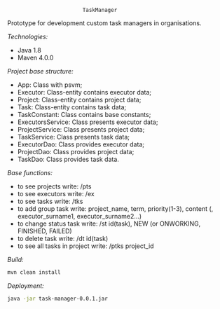                             TaskManager

Prototype for development custom task managers in organisations.

*Technologies:*
* Java 1.8
* Maven 4.0.0

*Project base structure:*
* App: Class with psvm;
* Executor: Class-entity contains executor data;
* Project: Class-entity contains project data;
* Task: Class-entity contains task data;  
* TaskConstant: Class contains base constants;
* ExecutorsService: Class presents executor data; 
* ProjectService: Class presents project data;
* TaskService: Class presents task data;
* ExecutorDao: Class provides executor data; 
* ProjectDao: Class provides project data;
* TaskDao: Class provides task data.

*Base functions:*    
* to see projects write: /pts
* to see executors write: /ex
* to see tasks write: /tks
* to add group task write: project_name, term, priority(1-3), content (, executor_surname1, executor_surname2...)
* to change status task write: /st id(task), NEW (or ONWORKING, FINISHED, FAILED)
* to delete task write: /dt id(task)
* to see all tasks in project write: /ptks project_id  

*Build:*

```bash
mvn clean install
```
*Deployment:* 
```bash
java -jar task-manager-0.0.1.jar
```
